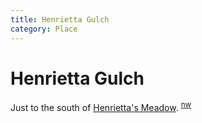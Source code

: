 ```yaml
---
title: Henrietta Gulch
category: Place
---
```

# Henrietta Gulch
Just to the south of [Henrietta's Meadow](Henrietta's-Meadow). <sup>[nw][]</sup>


[nw]: Names-Walt "Meany Names by Walter Little, 1984"
